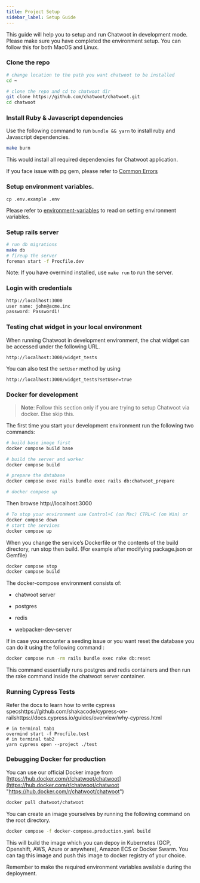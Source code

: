 ```yaml
---
title: Project Setup
sidebar_label: Setup Guide
---
```


This guide will help you to setup and run Chatwoot in development mode. Please make sure you have completed the environment setup. You can follow this for both MacOS and Linux.

### Clone the repo

```bash
# change location to the path you want chatwoot to be installed
cd ~

# clone the repo and cd to chatwoot dir
git clone https://github.com/chatwoot/chatwoot.git
cd chatwoot
```

### Install Ruby &amp; Javascript dependencies

Use the following command to run `bundle && yarn` to install ruby and Javascript dependencies.

```bash
make burn
```

This would install all required dependencies for Chatwoot application.

If you face issue with pg gem, please refer to [Common Errors](/docs/contributing-guide/common-errors#pg-gem-installation-error "/docs/contributing-guide/common-errors#pg-gem-installation-error")

### Setup environment variables.

```
cp .env.example .env
```

Please refer to [environment-variables](/docs/contributing-guide/environment-variables "/docs/contributing-guide/environment-variables") to read on setting environment variables.

### Setup rails server

```bash
# run db migrations
make db
# fireup the server
foreman start -f Procfile.dev
```

Note: If you have overmind installed, use `make run` to run the server.

### Login with credentials

```bash
http://localhost:3000
user name: john@acme.inc
password: Password1!
```

### Testing chat widget in your local environment

When running Chatwoot in development environment, the chat widget can be accessed under the following URL.

```
http://localhost:3000/widget_tests
```

You can also test the `setUser` method by using

```
http://localhost:3000/widget_tests?setUser=true
```

### Docker for development

> **Note**: Follow this section only if you are trying to setup Chatwoot via docker. Else skip this.

The first time you start your development environment run the following two commands:

```bash
# build base image first
docker compose build base

# build the server and worker
docker compose build

# prepare the database
docker compose exec rails bundle exec rails db:chatwoot_prepare

# docker compose up
```

Then browse http://localhost:3000

```bash
# To stop your environment use Control+C (on Mac) CTRL+C (on Win) or
docker compose down
# start the services
docker compose up
```

When you change the service’s Dockerfile or the contents of the build directory, run stop then build. (For example after modifying package.json or Gemfile)

```bash
docker compose stop
docker compose build
```

The docker-compose environment consists of:

* chatwoot server

* postgres

* redis

* webpacker-dev-server

If in case you encounter a seeding issue or you want reset the database you can do it using the following command :

```bash
docker compose run -rm rails bundle exec rake db:reset
```

This command essentially runs postgres and redis containers and then run the rake command inside the chatwoot server container.

### Running Cypress Tests

Refer the docs to learn how to write cypress specshttps://github.com/shakacode/cypress-on-railshttps://docs.cypress.io/guides/overview/why-cypress.html

```
# in terminal tab1
overmind start -f Procfile.test
# in terminal tab2
yarn cypress open --project ./test
```

### Debugging Docker for production

You can use our official Docker image from [https://hub.docker.com/r/chatwoot/chatwoot](https://hub.docker.com/r/chatwoot/chatwoot "https://hub.docker.com/r/chatwoot/chatwoot")

```bash
docker pull chatwoot/chatwoot
```

You can create an image yourselves by running the following command on the root directory.

```bash
docker compose -f docker-compose.production.yaml build
```

This will build the image which you can depoy in Kubernetes (GCP, Openshift, AWS, Azure or anywhere), Amazon ECS or Docker Swarm. You can tag this image and push this image to docker registry of your choice.

Remember to make the required environment variables available during the deployment.